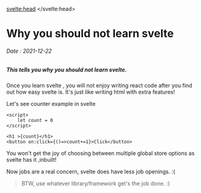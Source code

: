 <svelte:head>
    <meta name="description" content="This tells you why you should not learn svelte.">
</svelte:head>
<script>
    import {format_date} from '$lib/utils'
</script>    
# Why you should not learn svelte
###### Date : <span use:format_date>2021-12-22</span> 
##### This tells you why you should not learn svelte.

Once you learn svelte , you will not enjoy writing react code after you find out how easy svelte is. It's just like writing html with extra features!

Let's see counter example in svelte

```
<script>
    let count = 0
</script>

<h1 >{count}</h1>
<button on:click={()=>count+=1}>Click</button>
```

You won't get the joy of choosing between multiple global store options as svelte has it ,inbuilt!

Now jobs are a real concern, svelte does have less job openings. :(

> BTW, use whatever library/framework get's the job done. :)

